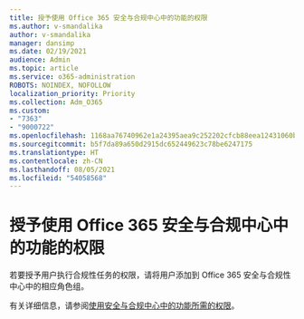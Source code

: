 ```yaml
---
title: 授予使用 Office 365 安全与合规中心中的功能的权限
ms.author: v-smandalika
author: v-smandalika
manager: dansimp
ms.date: 02/19/2021
audience: Admin
ms.topic: article
ms.service: o365-administration
ROBOTS: NOINDEX, NOFOLLOW
localization_priority: Priority
ms.collection: Adm_O365
ms.custom:
- "7363"
- "9000722"
ms.openlocfilehash: 1168aa76740962e1a24395aea9c252202cfcb88eea12431060b9e4aa0e55335e
ms.sourcegitcommit: b5f7da89a650d2915dc652449623c78be6247175
ms.translationtype: HT
ms.contentlocale: zh-CN
ms.lasthandoff: 08/05/2021
ms.locfileid: "54058568"
---
```

# <a name="grant-permissions-to-use-features-in-the-office-365-security--compliance-center"></a>授予使用 Office 365 安全与合规中心中的功能的权限

若要授予用户执行合规性任务的权限，请将用户添加到 Office 365 安全与合规性中心中的相应角色组。

有关详细信息，请参阅[使用安全与合规中心中的功能所需的权限](https://docs.microsoft.com/microsoft-365/security/office-365-security/permissions-in-the-security-and-compliance-center)。